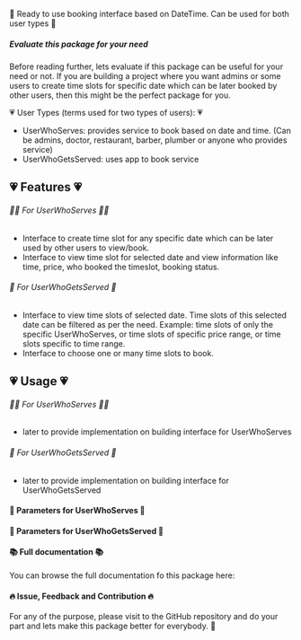 🚀 Ready to use booking interface based on DateTime. Can be used for both user types 🚀</br>

##### Evaluate this package for your need

Before reading further, lets evaluate if this package can be useful for your need or not. If you are building a project where you want admins or some users to create time slots for specific date which can be later booked by other users, then this might be the perfect package for you.

💗 User Types (terms used for two types of users): 💗

- UserWhoServes: provides service to book based on date and time. (Can be admins, doctor, restaurant, barber, plumber or anyone who provides service)
- UserWhoGetsServed: uses app to book service

## 💗 Features 💗

###### 🥷🏽 For UserWhoServes 🥷🏽

- Interface to create time slot for any specific date which can be later used by other users to view/book.
- Interface to view time slot for selected date and view information like time, price, who booked the timeslot, booking status.

###### 🎉 For UserWhoGetsServed 🎉

- Interface to view time slots of selected date. Time slots of this selected date can be filtered as per the need. Example: time slots of only the specific UserWhoServes, or time slots of specific price range, or time slots specific to time range.
- Interface to choose one or many time slots to book.

## 💗 Usage 💗

###### 🥷🏽 For UserWhoServes 🥷🏽

- later to provide implementation on building interface for UserWhoServes

###### 🎉 For UserWhoGetsServed 🎉

- later to provide implementation on building interface for UserWhoGetsServed

#### 🍎 Parameters for UserWhoServes 🍎

#### 🍏 Parameters for UserWhoGetsServed 🍏

#### 📚 Full documentation 📚

You can browse the full documentation fo this package here:

#### 🔥 Issue, Feedback and Contribution 🔥

For any of the purpose, please visit to the GitHub repository and do your part and lets make this package better for everybody. 🙏
